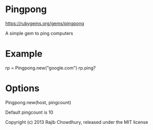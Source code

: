 Pingpong
============

https://rubygems.org/gems/pingpong

A simple gem to ping computers

Example
=======

rp = Pingpong.new("google.com")
rp.ping?

Options
=======

Pingpong.new(host, pingcount)

Default pingcount is 10


Copyright (c) 2013 Rajib Chowdhury, released under the MIT license
